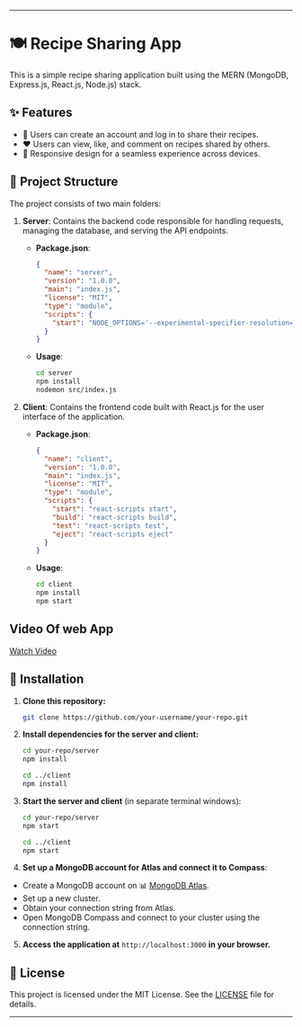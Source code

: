
---

# 🍽️ Recipe Sharing App

This is a simple recipe sharing application built using the MERN (MongoDB, Express.js, React.js, Node.js) stack.

## ✨ Features

- 📝 Users can create an account and log in to share their recipes.
- ❤️ Users can view, like, and comment on recipes shared by others.
- 📱 Responsive design for a seamless experience across devices.

## 📁 Project Structure

The project consists of two main folders:

1. **Server**: Contains the backend code responsible for handling requests, managing the database, and serving the API endpoints.

   - **Package.json**:
     ```json
     {
       "name": "server",
       "version": "1.0.0",
       "main": "index.js",
       "license": "MIT",
       "type": "module",
       "scripts": {
         "start": "NODE_OPTIONS='--experimental-specifier-resolution=node' nodemon src/index.js"
       }
     }
     ```

   - **Usage**:
     ```bash
     cd server
     npm install
     nodemon src/index.js
     ```

2. **Client**: Contains the frontend code built with React.js for the user interface of the application.

   - **Package.json**:
     ```json
     {
       "name": "client",
       "version": "1.0.0",
       "main": "index.js",
       "license": "MIT",
       "type": "module",
       "scripts": {
         "start": "react-scripts start",
         "build": "react-scripts build",
         "test": "react-scripts test",
         "eject": "react-scripts eject"
       }
     }
     ```

   - **Usage**:
     ```bash
     cd client
     npm install
     npm start
     ```


## Video Of web App

[Watch Video](/recipe-share.mp4)

## 🚀 Installation

1. **Clone this repository:**
   ```bash
   git clone https://github.com/your-username/your-repo.git
   ```

2. **Install dependencies for the server and client:**
   ```bash
   cd your-repo/server
   npm install

   cd ../client
   npm install
   ```

3. **Start the server and client** (in separate terminal windows):
   ```bash
   cd your-repo/server
   npm start

   cd ../client
   npm start
   ```
4.  **Set up a MongoDB account for Atlas and connect it to Compass**:
   - Create a MongoDB account on 📊 [MongoDB Atlas](https://www.mongodb.com/cloud/atlas).
   - Set up a new cluster.
   - Obtain your connection string from Atlas.
   - Open MongoDB Compass and connect to your cluster using the connection string.

5. **Access the application at** `http://localhost:3000` **in your browser.**



## 📄 License

This project is licensed under the MIT License. See the [LICENSE](LICENSE) file for details.

---
